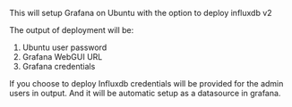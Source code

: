 This will setup Grafana on Ubuntu with the option to deploy influxdb v2


The output of deployment will be:
1. Ubuntu user password 
2. Grafana WebGUI URL
3. Grafana credentials

If you choose to deploy Influxdb credentials will be provided for the admin users in output.
And it will be automatic setup as a datasource in grafana.
